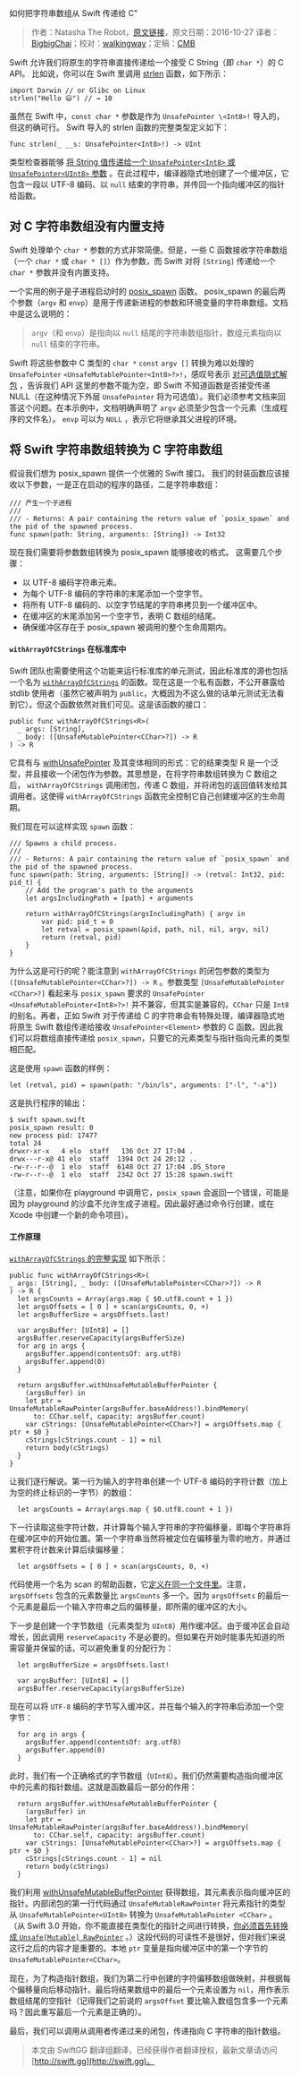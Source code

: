 如何把字符串数组从 Swift 传递给 C"

> 作者：Natasha The Robot，[原文链接](https://oleb.net/blog/2016/10/swift-array-of-c-strings/)，原文日期：2016-10-27
> 译者：[BigbigChai](https://github.com/chaiyixiao)；校对：[walkingway](http://chengway.in/)；定稿：[CMB](https://github.com/chenmingbiao)
  









Swift 允许我们将原生的字符串直接传递给一个接受 C String（即 `char *`）的 C API。 比如说，你可以在 Swift 里调用 [strlen](https://linux.die.net/man/3/strlen) 函数，如下所示：

    
    import Darwin // or Glibc on Linux
    strlen("Hello 😃") // → 10



虽然在 Swift 中，`const char *` 参数是作为 `UnsafePointer \<Int8>!` 导入的，但这的确可行。 Swift 导入的 strlen 函数的完整类型定义如下：

    
    func strlen(_ __s: UnsafePointer<Int8>!) -> UInt

类型检查器能够 [将 String 值传递给一个 `UnsafePointer<Int8>` 或 `UnsafePointer<UInt8>` 参数](https://developer.apple.com/library/content/documentation/Swift/Conceptual/BuildingCocoaApps/InteractingWithCAPIs.html#//apple_ref/doc/uid/TP40014216-CH8-ID17) 。在此过程中，编译器隐式地创建了一个缓冲区，它包含一段以 UTF-8 编码、以 `null` 结束的字符串，并传回一个指向缓冲区的指针给函数。

## 对 C 字符串数组没有内置支持

Swift 处理单个 `char *` 参数的方式非常简便。但是，一些 C 函数接收字符串数组（一个 `char *` 或 `char * []`）作为参数，而 Swift 对将 `[String]` 传递给一个 `char *` 参数并没有内置支持。

一个实用的例子是子进程启动时的 [posix_spawn](https://linux.die.net/man/3/posix_spawn) 函数。 posix_spawn 的最后两个参数（`argv` 和 `envp`）是用于传递新进程的参数和环境变量的字符串数组。文档中是这么说明的：

> `argv`（和 `envp`）是指向以 `null` 结尾的字符串数组指针，数组元素指向以 `null` 结束的字符串。  

Swift 将这些参数中 C 类型的 `char *` `const` `argv []` 转换为难以处理的 `UnsafePointer` `<UnsafeMutablePointer<Int8>?>!`，感叹号表示 [对可选值隐式解包](https://developer.apple.com/library/content/documentation/Swift/Conceptual/Swift_Programming_Language/TheBasics.html#//apple_ref/doc/uid/TP40014097-CH5-ID330) ，告诉我们 API 这里的参数不能为空，即 Swift 不知道函数是否接受传递 NULL（在这种情况下外层 `UnsafePointer` 将为可选值）。我们必须参考文档来回答这个问题。在本示例中，文档明确声明了 `argv` 必须至少包含一个元素（生成程序的文件名）。 `envp` 可以为 `NULL` ，表示它将继承其父进程的环境。

## 将 Swift 字符串数组转换为 C 字符串数组

假设我们想为 posix_spawn 提供一个优雅的 Swift 接口。 我们的封装函数应该接收以下参数，一是正在启动的程序的路径，二是字符串数组：

    
    /// 产生一个子进程
    ///
    /// - Returns: A pair containing the return value of `posix_spawn` and the pid of the spawned process.
    func spawn(path: String, arguments: [String]) -> Int32

现在我们需要将参数数组转换为 posix_spawn 能够接收的格式。 这需要几个步骤：

* 以 UTF-8 编码字符串元素。
* 为每个 UTF-8 编码的字符串的末尾添加一个空字节。
* 将所有 UTF-8 编码的、以空字节结尾的字符串拷贝到一个缓冲区中。
* 在缓冲区的末尾添加另一个空字节，表明 C 数组的结尾。
* 确保缓冲区存在于 posix_spawn 被调用的整个生命周期内。

#### `withArrayOfCStrings` 在标准库中

Swift 团队也需要使用这个功能来运行标准库的单元测试，因此标准库的源也包括一个名为 [`withArrayOfCStrings`](https://github.com/apple/swift/blob/c3b7709a7c4789f1ad7249d357f69509fb8be731/stdlib/private/SwiftPrivate/SwiftPrivate.swift#L68-L90) 的函数。现在这是一个私有函数，不公开暴露给 stdlib 使用者（虽然它被声明为 `public`，大概因为不这么做的话单元测试无法看到它）。但这个函数依然对我们可见。这是该函数的接口：

    
    public func withArrayOfCStrings<R>(
      _ args: [String],
      _ body: ([UnsafeMutablePointer<CChar>?]) -> R
    ) -> R

它具有与 [withUnsafePointer](https://developer.apple.com/reference/swift/2431879-withunsafepointer) 及其变体相同的形式：它的结果类型 R 是一个泛型，并且接收一个闭包作为参数。其思想是，在将字符串数组转换为 C 数组之后， `withArrayOfCStrings` 调用闭包，传递 C 数组，并将闭包的返回值转发给其调用者。这使得 `withArrayOfCStrings` 函数完全控制它自己创建缓冲区的生命周期。

我们现在可以这样实现 `spawn` 函数：

    
    /// Spawns a child process.
    ///
    /// - Returns: A pair containing the return value of `posix_spawn` and the pid of the spawned process.
    func spawn(path: String, arguments: [String]) -> (retval: Int32, pid: pid_t) {
        // Add the program's path to the arguments
        let argsIncludingPath = [path] + arguments
    
        return withArrayOfCStrings(argsIncludingPath) { argv in
            var pid: pid_t = 0
            let retval = posix_spawn(&pid, path, nil, nil, argv, nil)
            return (retval, pid)
        }
    }

为什么这是可行的呢？能注意到 `withArrayOfCStrings` 的闭包参数的类型为 `([UnsafeMutablePointer<CChar>?]) -> R` 。参数类型 `[UnsafeMutablePointer <CChar>?]` 看起来与 `posix_spawn` 要求的 `UnsafePointer <UnsafeMutablePointer<Int8>?>!` 并不兼容，但其实是兼容的。`CChar` 只是 `Int8` 的别名。再者，正如 Swift 对于传递给 C 的字符串会有特殊处理，编译器隐式地将原生 Swift 数组传递给接收 `UnsafePointer<Element>`  参数的 C 函数。因此我们可以将数组直接传递给 `posix_spawn`，只要它的元素类型与指针指向元素的类型相匹配。

这是使用 `spawn` 函数的样例：

    
    let (retval, pid) = spawn(path: "/bin/ls", arguments: ["-l", "-a"])

这是执行程序的输出：

    $ swift spawn.swift
    posix_spawn result: 0
    new process pid: 17477
    total 24
    drwxr-xr-x   4 elo  staff   136 Oct 27 17:04 .
    drwx---r-x@ 41 elo  staff  1394 Oct 24 20:12 ..
    -rw-r--r--@  1 elo  staff  6148 Oct 27 17:04 .DS_Store
    -rw-r--r--@  1 elo  staff  2342 Oct 27 15:28 spawn.swift

（注意，如果你在 playground 中调用它，`posix_spawn` 会返回一个错误，可能是因为 playground 的沙盒不允许生成子进程。因此最好通过命令行创建，或在 Xcode 中创建一个新的命令项目）。

#### 工作原理

[`withArrayOfCStrings` 的完整实现](https://github.com/apple/swift/blob/c3b7709a7c4789f1ad7249d357f69509fb8be731/stdlib/private/SwiftPrivate/SwiftPrivate.swift#L68-L90) 如下所示：

    
    public func withArrayOfCStrings<R>(
    _ args: [String], _ body: ([UnsafeMutablePointer<CChar>?]) -> R
    ) -> R {
      let argsCounts = Array(args.map { $0.utf8.count + 1 })
      let argsOffsets = [ 0 ] + scan(argsCounts, 0, +)
      let argsBufferSize = argsOffsets.last!
    
      var argsBuffer: [UInt8] = []
      argsBuffer.reserveCapacity(argsBufferSize)
      for arg in args {
        argsBuffer.append(contentsOf: arg.utf8)
        argsBuffer.append(0)
      }
    
      return argsBuffer.withUnsafeMutableBufferPointer {
        (argsBuffer) in
        let ptr = UnsafeMutableRawPointer(argsBuffer.baseAddress!).bindMemory(
          to: CChar.self, capacity: argsBuffer.count)
        var cStrings: [UnsafeMutablePointer<CChar>?] = argsOffsets.map { ptr + $0 }
        cStrings[cStrings.count - 1] = nil
        return body(cStrings)
      }
    }

让我们逐行解说。第一行为输入的字符串创建一个 UTF-8 编码的字符计数（加上为空的终止标识的一字节）的数组：

    
      let argsCounts = Array(args.map { $0.utf8.count + 1 })

下一行读取这些字符计数，并计算每个输入字符串的字符偏移量，即每个字符串将在缓冲区中的开始位置。第一个字符串当然将被定位在偏移量为零的地方，并通过累积字符计数来计算后续偏移量：

    
      let argsOffsets = [ 0 ] + scan(argsCounts, 0, +)

代码使用一个名为 scan 的帮助函数，它[定义在同一个文件里](https://github.com/apple/swift/blob/c3b7709a7c4789f1ad7249d357f69509fb8be731/stdlib/private/SwiftPrivate/SwiftPrivate.swift#L27-L39)。注意，`argsOffsets` 包含的元素数量比 `argsCounts` 多一个。因为 `argsOffsets` 的最后一个元素是最后一个输入字符串之后的偏移量，即所需的缓冲区的大小。

下一步是创建一个字节数组（元素类型为 `UInt8`）用作缓冲区。由于缓冲区会自动增长，因此调用 `reserveCapacity` 不是必要的。但如果在开始时能事先知道的所需容量并保留的话，可以避免重复的分配行为：

    
      let argsBufferSize = argsOffsets.last!
    
      var argsBuffer: [UInt8] = []
      argsBuffer.reserveCapacity(argsBufferSize)

现在可以将 `UTF-8` 编码的字节写入缓冲区，并在每个输入的字符串后添加一个空字节：

    
      for arg in args {
        argsBuffer.append(contentsOf: arg.utf8)
        argsBuffer.append(0)
      }

此时，我们有一个正确格式的字节数组（`UInt8`）。我们仍然需要构造指向缓冲区中的元素的指针数组。这就是函数最后一部分的作用：

    
      return argsBuffer.withUnsafeMutableBufferPointer {
        (argsBuffer) in
        let ptr = UnsafeMutableRawPointer(argsBuffer.baseAddress!).bindMemory(
          to: CChar.self, capacity: argsBuffer.count)
        var cStrings: [UnsafeMutablePointer<CChar>?] = argsOffsets.map { ptr + $0 }
        cStrings[cStrings.count - 1] = nil
        return body(cStrings)
      }

我们利用 [withUnsafeMutableBufferPointer](https://developer.apple.com/reference/swift/array/1538652-withunsafemutablebufferpointer) 获得数组，其元素表示指向缓冲区的指针。内部闭包的第一行代码通过 `UnsafeMutableRawPointer` 将元素指针的类型从 `UnsafeMutablePointer<UInt8>` 转换为 `UnsafeMutablePointer <CChar>` 。 （从 Swift 3.0 开始，你不能直接在类型化的指针之间进行转换，[你必须首先转换成 `Unsafe[Mutable] RawPointer`](https://github.com/apple/swift-evolution/blob/master/proposals/0107-unsaferawpointer.md) 。）这段代码的可读性不是很好，但对我们来说这行之后的内容才是重要的。本地 `ptr` 变量是指向缓冲区中的第一个字节的 `UnsafeMutablePointer<CChar>`。

现在，为了构造指针数组，我们为第二行中创建的字符偏移数组做映射，并根据每个偏移量向后移动指针。最后将结果数组中的最后一个元素设置为 `nil`，用作表示数组结尾的空指针（记得我们之前说的 `argsOffset` 要比输入数组包含多一个元素吗？因此重写最后一个元素是正确的）。

最后，我们可以调用从调用者传递过来的闭包，传递指向 C 字符串的指针数组。

[^1]: 注意，由于上面的 emoji 是以 `UTF-8` 格式传递的，它在 `strlen` 函数里会占用四个“字符“。
[^2]: 在这里使用了 `posix_spawn` 作为简单的例子来讲解。但在生产代码中，应该使用 `Foundation` 框架里更高级的 `Process` 类（née `NSTask`）来实现。
> 本文由 SwiftGG 翻译组翻译，已经获得作者翻译授权，最新文章请访问 [http://swift.gg](http://swift.gg)。